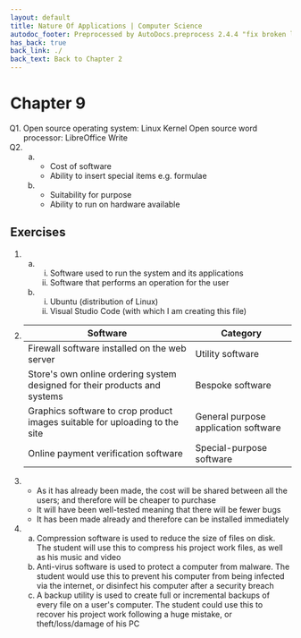 ```yaml
---
layout: default
title: Nature Of Applications | Computer Science
autodoc_footer: Preprocessed by AutoDocs.preprocess 2.4.4 "fix broken link for 'C' filetype" ⓒ Starwort, 2020
has_back: true
back_link: ./
back_text: Back to Chapter 2
---
```


<style>
    :not(ul) + ol {
        counter-reset: list-ctr;
        list-style-type: none;
        list-style-position: outside;
    }
    :not(ul) + ol > li {
        counter-increment: list-ctr;
    }
    :not(ul) + ol > li::before {
        content:"Q" counter(list-ctr) ". ";
        margin-left: -25px;
    }
    ol ul {
        list-style-type: lower-alpha;
    }
    ol ul ul {
        list-style-type: lower-roman;
    }
    ul ol, ol ol {
        list-style-type: circle;
    }
    ul {
        list-style-type: decimal;
    }
    ul ul {
        list-style-type: lower-alpha;
    }
    ul ul ul {
        list-style-type: lower-roman;
    }
</style>

# Chapter 9

1. Open source operating system: Linux Kernel
   Open source word processor: LibreOffice Write
2. &#x200b;
   - &#x200b;
     1. Cost of software
     2. Ability to insert special items e.g. formulae
   - &#x200b;
     1. Suitability for purpose
     2. Ability to run on hardware available

## Exercises

- &#x200b;
  - &#x200b;
    - Software used to run the system and its applications
    - Software that performs an operation for the user
  - &#x200b;
    - Ubuntu (distribution of Linux)
    - Visual Studio Code (with which I am creating this file)
- | Software                                                                    | Category                             |
  | --------------------------------------------------------------------------- | ------------------------------------ |
  | Firewall software installed on the web server                               | Utility software                     |
  | Store's own online ordering system designed for their products and systems  | Bespoke software                     |
  | Graphics software to crop product images suitable for uploading to the site | General purpose application software |
  | Online payment verification software                                        | Special-purpose software             |
- &#x200b;
  1. As it has already been made, the cost will be shared between all the users; and therefore will be cheaper to purchase
  2. It will have been well-tested meaning that there will be fewer bugs
  3. It has been made already and therefore can be installed immediately
- &#x200b;
  - Compression software is used to reduce the size of files on disk. The student will use this to compress his project work files, as well as his music and video
  - Anti-virus software is used to protect a computer from malware. The student would use this to prevent his computer from being infected via the internet, or disinfect his computer after a security breach
  - A backup utility is used to create full or incremental backups of every file on a user's computer. The student could use this to recover his project work following a huge mistake, or theft/loss/damage of his PC
